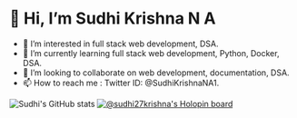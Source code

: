 # 👋 Hi, I’m Sudhi Krishna N A
- 👀 I’m interested in full stack web development, DSA.
- 🌱 I’m currently learning full stack web development, Python, Docker, DSA.
- 💞️ I’m looking to collaborate on web development, documentation, DSA.
- 📫 How to reach me : Twitter ID: @SudhiKrishnaNA1.

<!---
Sudhi27Krishna/Sudhi27Krishna is a ✨ special ✨ repository because its `README.md` (this file) appears on your GitHub profile.
You can click the Preview link to take a look at your changes.
--->
![Sudhi's GitHub stats](https://github-readme-stats.vercel.app/api?username=Sudhi27Krishna&show_icons=true&theme=merko)
[![@sudhi27krishna's Holopin board](https://holopin.me/sudhi27krishna)](https://holopin.io/@sudhi27krishna)
